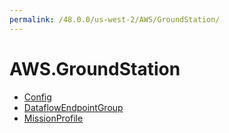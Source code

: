 ```yaml
---
permalink: /48.0.0/us-west-2/AWS/GroundStation/
---
```


# AWS.GroundStation



* [Config](Config.md)
* [DataflowEndpointGroup](DataflowEndpointGroup.md)
* [MissionProfile](MissionProfile.md)